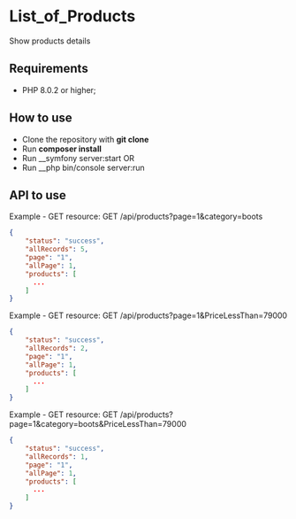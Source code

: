 # List_of_Products

Show products details

Requirements
------------

  * PHP 8.0.2 or higher;
  
How to use
------------

- Clone the repository with __git clone__
- Run __composer install__
- Run __symfony server:start
OR
- Run __php bin/console server:run

API to use
------------

Example - GET resource: GET /api/products?page=1&category=boots
```json
{
    "status": "success",
    "allRecords": 5,
    "page": "1",
    "allPage": 1,
    "products": [
      ...
    ]
}
``` 

Example - GET resource: GET /api/products?page=1&PriceLessThan=79000
```json
{
    "status": "success",
    "allRecords": 2,
    "page": "1",
    "allPage": 1,
    "products": [
      ...
    ]
}
``` 

Example - GET resource: GET /api/products?page=1&category=boots&PriceLessThan=79000
```json
{
    "status": "success",
    "allRecords": 1,
    "page": "1",
    "allPage": 1,
    "products": [
      ...
    ]
}
